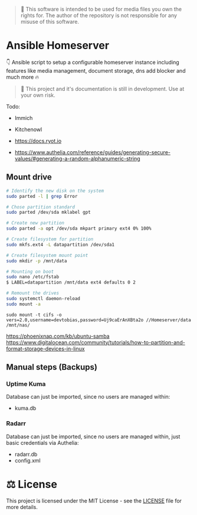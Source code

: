 > 📜 This software is intended to be used for media files you own the rights for. The author of the repository
> is not responsible for any misuse of this software.

# Ansible Homeserver

👇 Ansible script to setup a configurable homeserver instance including features like media management, document storage, dns add blocker and much more 🔥

> 🚧 This project and it's documentation is still in development. Use at your own risk.

Todo:

- Immich
- Kitchenowl
- https://docs.ryot.io

- https://www.authelia.com/reference/guides/generating-secure-values/#generating-a-random-alphanumeric-string

## Mount drive

```bash
# Identify the new disk on the system
sudo parted -l | grep Error

# Chose partition standard
sudo parted /dev/sda mklabel gpt

# Create new partition
sudo parted -a opt /dev/sda mkpart primary ext4 0% 100%

# Create filesystem for partition
sudo mkfs.ext4 -L datapartition /dev/sda1

# Create filesystem mount point
sudo mkdir -p /mnt/data

# Mounting on boot
sudo nano /etc/fstab
$ LABEL=datapartition /mnt/data ext4 defaults 0 2

# Remount the drives
sudo systemctl daemon-reload
sudo mount -a
```

```
sudo mount -t cifs -o vers=2.0,username=devtobias,password=Uj9caErAnXBta2o //Homeserver/data /mnt/nas/
```

https://phoenixnap.com/kb/ubuntu-samba
https://www.digitalocean.com/community/tutorials/how-to-partition-and-format-storage-devices-in-linux

## Manual steps (Backups)

### Uptime Kuma

Database can just be imported, since no users are managed within:

- kuma.db

### Radarr

Database can just be imported, since no users are managed within, just basic credentials via Authelia:

- radarr.db
- config.xml

# ⚖ License

This project is licensed under the MIT License - see the [LICENSE](LICENSE) file for more details.
